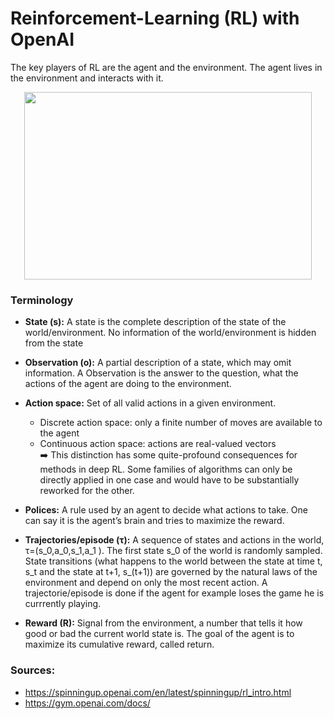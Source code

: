 # Reinforcement-Learning (RL) with OpenAI
The key players of RL are the agent and the environment. The agent lives in the environment and interacts with it.


<p align="center">
  <img width="460" height="300" src="https://user-images.githubusercontent.com/75802671/131371250-4bbf68b6-3f76-4453-b67f-51de153afc49.png">
</p>

### Terminology

- **State (s):** A state is the complete description of the state of the world/environment. No information of the world/environment is hidden from the state

- **Observation (o):** A partial description of a state, which may omit information. A Observation is the answer to the question, what the actions of the agent are doing to the           environment.

- **Action space:** Set of all valid actions in a given environment.
  - Discrete action space: only a finite number of moves are available to the agent
  - Continuous action space: actions are real-valued vectors 
<br/> ➡️ This distinction has some quite-profound consequences for methods in deep RL. Some families of algorithms can only be directly applied in one case and would have to be substantially reworked for the other.

- **Polices:** A rule used by an agent to decide what actions to take. One can say it is the agent’s brain and tries to maximize the reward.

- **Trajectories/episode (τ):** A sequence of states and actions in the world, τ=(s_0,a_0,s_1,a_1 ).
The first state s_0 of the world is randomly sampled. State transitions (what happens to the world between the state at time t, s_t and the state at t+1, s_(t+1)) are governed by the natural laws of the environment and depend on only the most recent action. 
A trajectorie/episode is done if the agent for example loses the game he is currrently playing. 

- **Reward (R):** Signal from the environment, a number that tells it how good or bad the current world state is. The goal of the agent is to maximize its cumulative reward, called return.


### Sources: 
- https://spinningup.openai.com/en/latest/spinningup/rl_intro.html
- https://gym.openai.com/docs/

